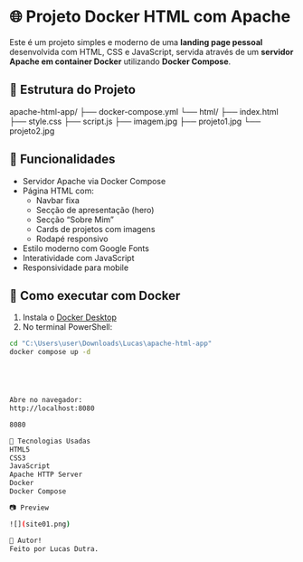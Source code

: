 # 🌐 Projeto Docker HTML com Apache

Este é um projeto simples e moderno de uma **landing page pessoal** desenvolvida com HTML, CSS e JavaScript, servida através de um **servidor Apache em container Docker** utilizando **Docker Compose**.

## 📁 Estrutura do Projeto

apache-html-app/
├── docker-compose.yml
└── html/
├── index.html
├── style.css
├── script.js
├── imagem.jpg
├── projeto1.jpg
└── projeto2.jpg


## 🚀 Funcionalidades

- Servidor Apache via Docker Compose
- Página HTML com:
  - Navbar fixa
  - Secção de apresentação (hero)
  - Secção “Sobre Mim”
  - Cards de projetos com imagens
  - Rodapé responsivo
- Estilo moderno com Google Fonts
- Interatividade com JavaScript
- Responsividade para mobile

## 🐳 Como executar com Docker

1. Instala o [Docker Desktop](https://www.docker.com/products/docker-desktop)
2. No terminal PowerShell:

```bash
cd "C:\Users\user\Downloads\Lucas\apache-html-app"
docker compose up -d





Abre no navegador:
http://localhost:8080

8080

🧠 Tecnologias Usadas
HTML5
CSS3
JavaScript
Apache HTTP Server
Docker
Docker Compose

📷 Preview

![](site01.png)

📌 Autor!
Feito por Lucas Dutra.

